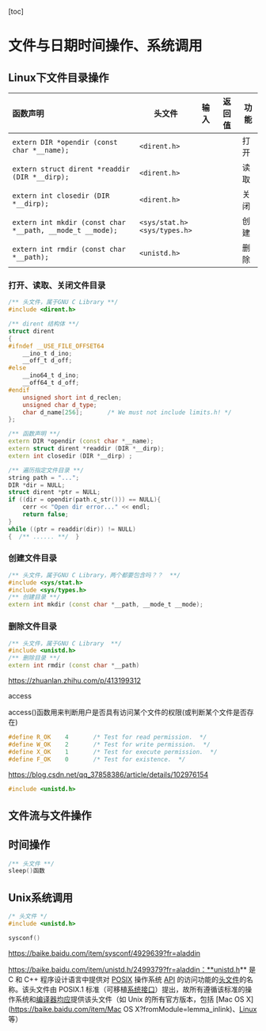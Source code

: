 [toc]

# 文件与日期时间操作、系统调用

## Linux下文件目录操作

| 函数声明                                                  | 头文件                             | 输入 | 返回值 | 功能 |
| :-------------------------------------------------------- | ---------------------------------- | ---- | ------ | ---- |
| `extern DIR *opendir (const char *__name);`               | `<dirent.h> `                      |      |        | 打开 |
| `extern struct dirent *readdir (DIR *__dirp);`            | `<dirent.h> `                      |      |        | 读取 |
| `extern int closedir (DIR *__dirp);`                      | `<dirent.h> `                      |      |        | 关闭 |
| `extern int mkdir (const char *__path, __mode_t __mode);` | `<sys/stat.h>`<br/>`<sys/types.h>` |      |        | 创建 |
| `extern int rmdir (const char *__path);`                  | `<unistd.h>`                       |      |        | 删除 |

### 打开、读取、关闭文件目录

```c++
/** 头文件，属于GNU C Library **/
#include <dirent.h> 

/** dirent 结构体 **/
struct dirent
{
#ifndef __USE_FILE_OFFSET64
    __ino_t d_ino;
    __off_t d_off;
#else
    __ino64_t d_ino;
    __off64_t d_off;
#endif
    unsigned short int d_reclen;
    unsigned char d_type;
    char d_name[256];		/* We must not include limits.h! */
};

/** 函数声明 **/
extern DIR *opendir (const char *__name);
extern struct dirent *readdir (DIR *__dirp);
extern int closedir (DIR *__dirp) ;

/** 遍历指定文件目录 **/
string path = "...";
DIR *dir = NULL;
struct dirent *ptr = NULL;
if ((dir = opendir(path.c_str())) == NULL){
    cerr << "Open dir error..." << endl;
    return false;
}
while ((ptr = readdir(dir)) != NULL) 
{  /** ...... **/  }
```

### 创建文件目录

```C++
/** 头文件，属于GNU C Library，两个都要包含吗？？  **/
#include <sys/stat.h>
#include <sys/types.h>
/** 创建目录 **/
extern int mkdir (const char *__path, __mode_t __mode);
```

### 删除文件目录

```C++
/** 头文件，属于GNU C Library  **/
#include <unistd.h>
/** 删除目录 **/
extern int rmdir (const char *__path)
```

https://zhuanlan.zhihu.com/p/413199312





access

access()函数用来判断用户是否具有访问某个文件的权限(或判断某个文件是否存在)

```C++
#define	R_OK	4		/* Test for read permission.  */
#define	W_OK	2		/* Test for write permission.  */
#define	X_OK	1		/* Test for execute permission.  */
#define	F_OK	0		/* Test for existence.  */
```

https://blog.csdn.net/qq_37858386/article/details/102976154

```C++
#include <unistd.h> 
```

## 文件流与文件操作

## 时间操作

```C++
/** 头文件 **/
sleep()函数
```

## Unix系统调用

```C++
/* 头文件 */
#include <unistd.h>

sysconf()
```

https://baike.baidu.com/item/sysconf/4929639?fr=aladdin

https://baike.baidu.com/item/unistd.h/2499379?fr=aladdin：**unistd.h** 是 C 和 C++ 程序设计语言中提供对 [POSIX](https://baike.baidu.com/item/POSIX?fromModule=lemma_inlink) 操作系统 [API](https://baike.baidu.com/item/API?fromModule=lemma_inlink) 的访问功能的[头文件](https://baike.baidu.com/item/头文件/10978258?fromModule=lemma_inlink)的名称。该头文件由 POSIX.1 标准（可移植[系统接口](https://baike.baidu.com/item/系统接口/56363892?fromModule=lemma_inlink)）提出，故所有遵循该标准的操作系统和[编译器](https://baike.baidu.com/item/编译器/8853067?fromModule=lemma_inlink)[均应](https://baike.baidu.com/item/均应/23111305?fromModule=lemma_inlink)提供该头文件（如 Unix 的所有官方版本，包括 [Mac OS X](https://baike.baidu.com/item/Mac OS X?fromModule=lemma_inlink)、[Linux](https://baike.baidu.com/item/Linux?fromModule=lemma_inlink) 等）
